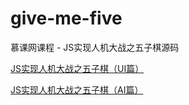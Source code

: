 # give-me-five

慕课网课程 - JS实现人机大战之五子棋源码

[JS实现人机大战之五子棋（UI篇）](http://www.imooc.com/view/639)

[JS实现人机大战之五子棋（AI篇）](http://www.imooc.com/learn/644)
